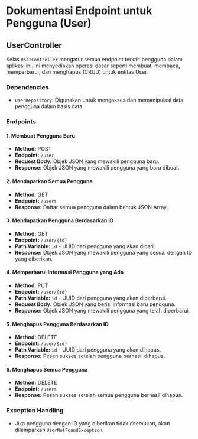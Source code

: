 # Dokumentasi Endpoint untuk Pengguna (User)

## UserController

Kelas `UserController` mengatur semua endpoint terkait pengguna dalam aplikasi ini. Ini menyediakan operasi dasar seperti membuat, membaca, memperbarui, dan menghapus (CRUD) untuk entitas User.

### Dependencies
- `UserRepository`: Digunakan untuk mengakses dan memanipulasi data pengguna dalam basis data.

### Endpoints

#### 1. Membuat Pengguna Baru

- **Method:** POST
- **Endpoint:** `/user`
- **Request Body:** Objek JSON yang mewakili pengguna baru.
- **Response:** Objek JSON yang mewakili pengguna yang baru dibuat.

#### 2. Mendapatkan Semua Pengguna

- **Method:** GET
- **Endpoint:** `/users`
- **Response:** Daftar semua pengguna dalam bentuk JSON Array.

#### 3. Mendapatkan Pengguna Berdasarkan ID

- **Method:** GET
- **Endpoint:** `/user/{id}`
- **Path Variable:** `id` - UUID dari pengguna yang akan dicari.
- **Response:** Objek JSON yang mewakili pengguna yang sesuai dengan ID yang diberikan.

#### 4. Memperbarui Informasi Pengguna yang Ada

- **Method:** PUT
- **Endpoint:** `/user/{id}`
- **Path Variable:** `id` - UUID dari pengguna yang akan diperbarui.
- **Request Body:** Objek JSON yang berisi informasi baru pengguna.
- **Response:** Objek JSON yang mewakili pengguna yang telah diperbarui.

#### 5. Menghapus Pengguna Berdasarkan ID

- **Method:** DELETE
- **Endpoint:** `/user/{id}`
- **Path Variable:** `id` - UUID dari pengguna yang akan dihapus.
- **Response:** Pesan sukses setelah pengguna berhasil dihapus.

#### 6. Menghapus Semua Pengguna

- **Method:** DELETE
- **Endpoint:** `/users`
- **Response:** Pesan sukses setelah semua pengguna berhasil dihapus.

### Exception Handling

- Jika pengguna dengan ID yang diberikan tidak ditemukan, akan dilemparkan `UserNotFoundException`.